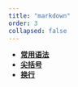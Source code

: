 ```yaml
---
title: "markdown"
order: 3
collapsed: false
---
```


- [**常用语法**](./basic.html)
- [**尖括号**](./angle_brackets.html)
- [**换行**](./newline.html)